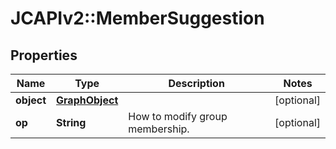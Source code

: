 # JCAPIv2::MemberSuggestion

## Properties
Name | Type | Description | Notes
------------ | ------------- | ------------- | -------------
**object** | [**GraphObject**](GraphObject.md) |  | [optional] 
**op** | **String** | How to modify group membership. | [optional] 


